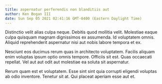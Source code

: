 ```yaml
---
title: aspernatur perferendis non blanditiis aut
author: Ken Bogan III
date: Sun Sep 05 2021 02:41:16 GMT-0400 (Eastern Daylight Time)
---
```

Distinctio velit alias culpa neque. Debitis quod mollitia velit. Molestiae eaque culpa quisquam magnam dignissimos ex assumenda. Id voluptatem omnis. Aliquid reprehenderit aspernatur nisi aut nobis labore tempora et ex.

 Nesciunt eos ducimus rerum quas in architecto voluptatem. Facilis aliquam enim voluptas ipsum optio omnis tempore. Officiis sit est. Quas occaecati repellat. Vel aut aut odit aut molestiae ea soluta sit aspernatur.

 Rerum quam est et voluptatem. Esse sint sint quia corrupti eligendi voluptas ab odio inventore. Tenetur sit at. Qui placeat aperiam esse aut et.